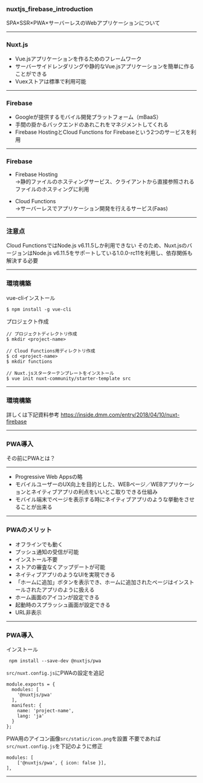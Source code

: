 ### nuxtjs_firebase_introduction
SPA×SSR×PWA×サーバーレスのWebアプリケーションについて


---

### Nuxt.js
* Vue.jsアプリケーションを作るためのフレームワーク
* サーバーサイドレンダリングや静的なVue.jsアプリケーションを簡単に作ることができる
* Vuexストアは標準で利用可能

---

### Firebase
* Googleが提供するモバイル開発プラットフォーム（mBaaS）
* 手間の掛かるバックエンドのあれこれをマネジメントしてくれる
* Firebase HostingとCloud Functions for Firebaseという2つのサービスを利用

---

### Firebase
* Firebase Hosting  
→静的ファイルのホスティングサービス、クライアントから直接参照されるファイルのホスティングに利用

* Cloud Functions  
→サーバーレスでアプリケーション開発を行えるサービス(Faas)

---
### 注意点
Cloud FunctionsではNode.js v6.11.5しか利用できない
そのため、Nuxt.jsのバージョンはNode.js v6.11.5をサポートしている1.0.0-rc11を利用し、依存関係も解決する必要

---
### 環境構築

vue-cliインストール

```
$ npm install -g vue-cli
```
プロジェクト作成
```
// プロジェクトディレクトリ作成
$ mkdir <project-name>

// Cloud Functions用ディレクトリ作成
$ cd <project-name>
$ mkdir functions

// Nuxt.jsスターターテンプレートをインストール
$ vue init nuxt-community/starter-template src
```
---
### 環境構築
詳しくは下記資料参考
https://inside.dmm.com/entry/2018/04/10/nuxt-firebase

---
### PWA導入

その前にPWAとは？

---
* Progressive Web Appsの略
* モバイルユーザーのUX向上を目的とした、WEBページ／WEBアプリケーションとネイティブアプリの利点をいいとこ取りできる仕組み
* モバイル端末でページを表示する時にネイティブアプリのような挙動をさせることが出来る

---
### PWAのメリット

* オフラインでも動く
* プッシュ通知の受信が可能
* インストール不要
* ストアの審査なくアップデートが可能
* ネイティブアプリのようなUIを実現できる
 * 「ホームに追加」ボタンを表示でき、ホームに追加されたページはインストールされたアプリのように扱える
 * ホーム画面のアイコンが設定できる
 * 起動時のスプラッシュ画面が設定できる
 * URL非表示
　
---
### PWA導入
インストール
```
 npm install --save-dev @nuxtjs/pwa
```
`src/nuxt.config.js`にPWAの設定を追記

```
module.exports = {
  modules: [
    '@nuxtjs/pwa'
  ],
  manifest: {
    name: 'project-name',
    lang: 'ja'
  }
};
```
PWA用のアイコン画像`src/static/icon.png`を設置
不要であれば`src/nuxt.config.js`を下記のように修正
```
modules: [
    ['@nuxtjs/pwa', { icon: false }],
],
```
---













